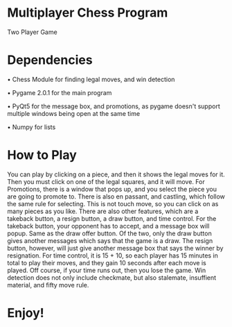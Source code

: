 # Multiplayer Chess Program
 
Two Player Game

# Dependencies
• Chess Module for finding legal moves, and win detection

• Pygame 2.0.1 for the main program

• PyQt5 for the message box, and promotions, as pygame doesn't support multiple windows being open at the same time

• Numpy for lists
 
# How to Play
You can play by clicking on a piece, and then it shows the legal moves for it. Then you must click on one of the legal squares, and it will move. For Promotions, there is a window that pops up, and you select the piece you are going to promote to. There is also en passant, and castling, which follow the same rule for selecting. This is not touch move, so you can click on as many pieces as you like. There are also other features, which are a takeback button, a resign button, a draw button, and time control. For the takeback button, your opponent has to accept, and a message box will popup. Same as the draw offer button. Of the two, only the draw button gives another messages which says that the game is a draw. The resign button, however, will just give another message box that says the winner by resignation. For time control, it is 15 + 10, so each player has 15 minutes in total to play their moves, and they gain 10 seconds after each move is played. Off course, if your time runs out, then you lose the game. Win detection does not only include checkmate, but also stalemate, insuffient material, and fifty move rule. 

# Enjoy!

